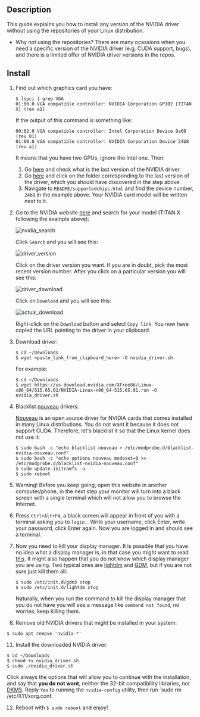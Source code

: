 Description
-----------

This guide explains you how to install any version of the NVIDIA driver without using the repositories of your Linux distribution. 

* Why not using the repositories? There are many ocassions when you need a specific version of the NVIDIA driver (e.g. CUDA support, bugs), and there is a limited offer of NVIDIA driver versions in the repos.


Install
-------

1. Find out which graphics card you have:
   ```
   $ lspci | grep VGA
   01:00.0 VGA compatible controller: NVIDIA Corporation GP102 [TITAN X] (rev a1)
   ```
   
   If the output of this command is something like:
   ```
   00:02.0 VGA compatible controller: Intel Corporation Device 9a60 (rev 01)
   01:00.0 VGA compatible controller: NVIDIA Corporation Device 24b8 (rev a1)
   ```
   It means that you have two GPUs, ignore the Intel one. Then:
   1. Go [here](https://download.nvidia.com/XFree86/Linux-x86_64/latest.txt) and check what is the last version of the NVIDIA driver.
   2. Go [here](https://download.nvidia.com/XFree86/Linux-x86_64/) and click on the folder corresponding to the last version of the driver, which you should have discovered in the step above.
   3. Navigate to `README/supportedchips.html` and find the device number, `24b8` in the example above. Your NVIDIA card model will be written next to it.
   
2. Go to the NVIDIA website [here](https://www.nvidia.com/Download/Find.aspx) and search for your model (TITAN X following the example above):

   ![nvidia_search](https://user-images.githubusercontent.com/3996630/189359318-debc0b8a-7060-4c7d-a8b5-978ee308a218.png)

   Click `Search` and you will see this:
  
   ![driver_version](https://user-images.githubusercontent.com/3996630/189361233-afedb1de-32c6-4996-94b0-5ddc29a9a668.png)
  
   Click on the driver version you want. If you are in doubt, pick the most recent version number. After you click on a particular version you will see this:
  
   ![driver_download](https://user-images.githubusercontent.com/3996630/189362593-58cc9c69-e049-47e6-9547-c582b0409317.png)
  
   Click on `Download` and you will see this:
  
   ![actual_download](https://user-images.githubusercontent.com/3996630/189362659-cef006e2-3dd5-4202-921e-a9a6652b9fae.png)

   Right-click on the `Download` button and select `Copy link`. You now have copied the URL pointing to the driver in your clipboard.
  
3. Download driver:
   ```
   $ cd ~/Downloads
   $ wget <paste_link_from_clipboard_here> -O nvidia_driver.sh
   ```
   For example:
   ```
   $ cd ~/Downloads
   $ wget https://us.download.nvidia.com/XFree86/Linux-x86_64/515.65.01/NVIDIA-Linux-x86_64-515.65.01.run -O nvidia_driver.sh
   ```
  
4. Blacklist [nouveau](https://en.wikipedia.org/wiki/Nouveau_(software)) drivers:
   
   [Nouveau](https://en.wikipedia.org/wiki/Nouveau_(software)) is an open source driver for NVIDIA cards that comes installed in many Linux distributions. You do not want it because it does not support CUDA. Therefore, let's blacklist it so that the Linux kernel does not use it:
   
   ```
   $ sudo bash -c "echo blacklist nouveau > /etc/modprobe.d/blacklist-nvidia-nouveau.conf"
   $ sudo bash -c "echo options nouveau modeset=0 >> /etc/modprobe.d/blacklist-nvidia-nouveau.conf"
   $ sudo update-initramfs -u
   $ sudo reboot
   ```
   
7. Warning! Before you keep going, open this website in another computer/phone, in the next step your monitor will turn into a black screen with a single terminal which will not allow you to browse the Internet. 

8. Press `Ctrl+Alt+F4`, a black screen will appear in front of you with a terminal asking you to `login:`. Write your username, click Enter, write your password, click Enter again. Now you are logged in and should see a terminal.

9. Now you need to kill your display manager. It is possible that you have no idea what a display manager is, in that case you might want to read [this](https://itsfoss.com/display-manager). It might also happen that you do not know which display manager you are using. Two typical ones are [lightdm](https://en.wikipedia.org/wiki/LightDM) and [GDM](https://en.wikipedia.org/wiki/GNOME_Display_Manager), but if you are not sure just kill them all:
   ```
   $ sudo /etc/init.d/gdm3 stop
   $ sudo /etc/init.d/lightdm stop
   ```
   
   Naturally, when you run the command to kill the display manager that you do not have you will see a message like `command not found`, no worries, keep killing them.
   
10. Remove old NVIDIA drivers that might be installed in your system:

   ```
   $ sudo apt remove 'nvidia-*'
   ```

11. Install the downloaded NVIDIA driver:

   ```
   $ cd ~/Downloads
   $ chmod +x nvidia_driver.sh
   $ sudo ./nvidia_driver.sh
   ```
   
   Click always the options that will allow you to continue with the installation, and say that **you do not want**, neither the 32-bit compatibility libraries, nor [DKMS](https://en.wikipedia.org/wiki/Dynamic_Kernel_Module_Support). Reply `Yes` to running the `nvidia-config` utility, then run `sudo rm /etc/X11/xorg.conf.

12. Reboot with `$ sudo reboot` and enjoy!
   
